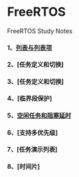 # FreeRTOS
FreeRTOS Study Notes

#### 1、[列表与列表项](./PersonalNotes/List/List.md)

#### 2、[任务定义和切换]

#### 3、[任务定义和切换]

#### 4、[临界段保护]

#### 5、[空闲任务和阻塞延时](./PersonalNotes/IdleTasks_BlockingDelay/IdleTasks_BlockingDelay.md)

#### 6、[支持多优先级]

#### 7、[任务演示列表]

#### 8、[时间片]

